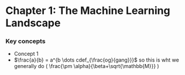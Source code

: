# Chapter 1: The Machine Learning Landscape 

### Key concepts

- Concept 1
- $\frac{a}{b} = a^{b \dots cdef_{\frac{og}{gang}}}$ so this is wht we generally do 
\( \frac{\pm \alpha}{\beta+\sqrt{\mathbb{M}}} \)